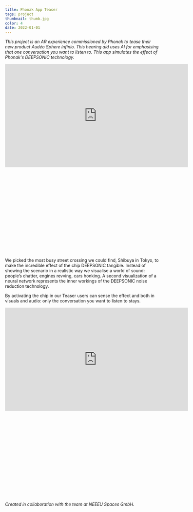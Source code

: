 ```yaml
---
title: Phonak App Teaser
tags: project
thumbnail: thumb.jpg
color: 4
date: 2022-01-01
---
```


*This project is an AR experience commissioned by Phonak to tease their new product Audéo Sphere Infinio. This hearing aid uses AI for emphasising that one conversation you want to listen to. This app simulates the effect of Phonak's DEEPSONIC technology.*

<span class="more"></span>

<div class="iframe-with-asp" style="padding-bottom: 56%;">
  <iframe src="http://player.vimeo.com/video/1017940615?byline=0&color=ff9933&autoplay=1&loop=1&controls=0&muted=1" width="600" height="338" frameborder="0" webkitallowfullscreen="" mozallowfullscreen="" allowfullscreen=""></iframe>
</div>

We picked the most busy street crossing we could find, Shibuya in Tokyo, to make the incredible effect of the chip DEEPSONIC tangible. Instead of showing the scenario in a realistic way we visualise a world of sound: people’s chatter, engines revving, cars honking. A second visualization of a neural network represents the inner workings of the DEEPSONIC noise reduction technology. 

By activating the chip in our Teaser users can sense the effect and both in visuals and audio: only the conversation you want to listen to stays.

<div class="iframe-with-asp" style="padding-bottom: 56%;">
  <iframe src="http://player.vimeo.com/video/1017925410?byline=0&color=ff9933" width="600" height="338" frameborder="0" webkitallowfullscreen="" mozallowfullscreen="" allowfullscreen=""></iframe>
</div>

*Created in collaboration with the team at NEEEU Spaces GmbH.*